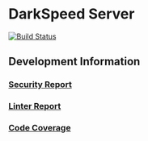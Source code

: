# DarkSpeed Server

[![Build Status](https://travis-ci.com/aaronjsutton/DarkSpeed-Server.svg?token=yit2MGjwURDQTA7d5cCk&branch=rewrite)](https://travis-ci.com/aaronjsutton/DarkSpeed-Server)

## Development Information
### [Security Report](https://dev.darkspeed.xyz/report/security.html)
### [Linter Report](https://dev.darkspeed.xyz/report/rubocop.html)
### [Code Coverage](https://dev.darkspeed.xyz/report/coverage)
